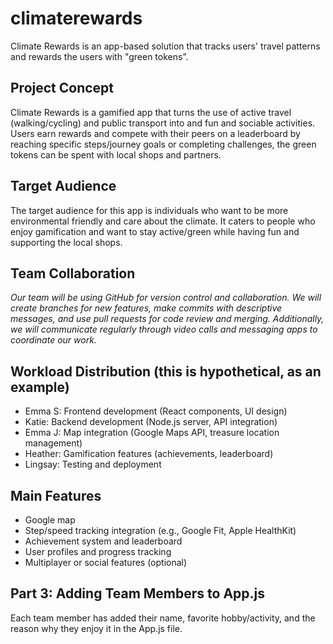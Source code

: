 # climaterewards
Climate Rewards is an app-based solution that tracks users' travel patterns and rewards the users with "green tokens”. 


## Project Concept
Climate Rewards is a gamified app that turns the use of active travel (walking/cycling) and public transport into and fun and sociable activities. Users earn rewards and compete with their peers on a leaderboard by reaching specific steps/journey goals or completing challenges, the green tokens can be spent with local shops and partners.

## Target Audience
The target audience for this app is individuals who want to be more environmental friendly and care about the climate. It caters to people who enjoy gamification and want to stay active/green while having fun and supporting the local shops.

## Team Collaboration
*Our team will be using GitHub for version control and collaboration. We will create branches for new features, make commits with descriptive messages, and use pull requests for code review and merging. Additionally, we will communicate regularly through video calls and messaging apps to coordinate our work.*

## Workload Distribution (this is hypothetical, as an example)
- Emma S: Frontend development (React components, UI design)
- Katie: Backend development (Node.js server, API integration)
- Emma J: Map integration (Google Maps API, treasure location management)
- Heather: Gamification features (achievements, leaderboard)
- Lingsay: Testing and deployment

## Main Features
- Google map
- Step/speed tracking integration (e.g., Google Fit, Apple HealthKit)
- Achievement system and leaderboard
- User profiles and progress tracking
- Multiplayer or social features (optional)

## Part 3: Adding Team Members to App.js
Each team member has added their name, favorite hobby/activity, and the reason why they enjoy it in the App.js file.